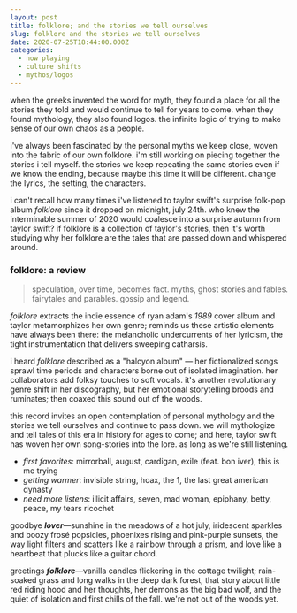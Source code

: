 ```yaml
---
layout: post
title: folklore; and the stories we tell ourselves
slug: folklore and the stories we tell ourselves
date: 2020-07-25T18:44:00.000Z
categories:
  - now playing
  - culture shifts
  - mythos/logos
---
```

when the greeks invented the word for myth, they found a place for all the stories they told and would continue to tell for years to come. when they found mythology, they also found logos. the infinite logic of trying to make sense of our own chaos as a people. 

i've always been fascinated by the personal myths we keep close, woven into the fabric of our own folklore. i'm still working on piecing together the stories i tell myself. the stories we keep repeating the same stories even if we know the ending, because maybe this time it will be different. change the lyrics, the setting, the characters. 

i can't recall how many times i've listened to taylor swift's surprise folk-pop album *folklore* since it dropped on midnight, july 24th. who knew the interminable summer of 2020 would coalesce into a surprise autumn from taylor swift? if folklore is a collection of taylor's stories, then it's worth studying why her folklore are the tales that are passed down and whispered around. 

<!--more-->



### folklore: a review

> speculation, over time, becomes fact. myths, ghost stories and fables. fairytales and parables. gossip and legend.

*folklore* extracts the indie essence of ryan adam's *1989* cover album and taylor metamorphizes her own genre; reminds us these artistic elements have always been there: the melancholic undercurrents of her lyricism, the tight instrumentation that delivers sweeping catharsis.

i heard *folklore* described as a "halcyon album" — her fictionalized songs sprawl time periods and characters borne out of isolated imagination. her collaborators add folksy touches to soft vocals. it's another revolutionary genre shift in her discography, but her emotional storytelling broods and ruminates; then coaxed this sound out of the woods.

this record invites an open contemplation of personal mythology and the stories we tell ourselves and continue to pass down. we will mythologize and tell tales of this era in history for ages to come; and here, taylor swift has woven her own song-stories into the lore. as long as we're still listening.




* *first favorites*: mirrorball, august, cardigan, exile (feat. bon iver), this is me trying
* *getting warmer*: invisible string, hoax, the 1, the last great american dynasty
* *need more listens*: illicit affairs, seven, mad woman, epiphany, betty, peace, my tears ricochet




goodbye ***lover***—sunshine in the meadows of a hot july, iridescent sparkles and boozy frosé popsicles, phoenixes rising and pink-purple sunsets, the way light filters and scatters like a rainbow through a prism, and love like a heartbeat that plucks like a guitar chord.

greetings ***folklore***—vanilla candles flickering in the cottage twilight; rain-soaked grass and long walks in the deep dark forest, that story about little red riding hood and her thoughts, her demons as the big bad wolf, and the quiet of isolation and first chills of the fall. we're not out of the woods yet.